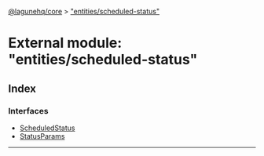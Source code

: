 [@lagunehq/core](../README.md) > ["entities/scheduled-status"](../modules/_entities_scheduled_status_.md)

# External module: "entities/scheduled-status"

## Index

### Interfaces

* [ScheduledStatus](../interfaces/_entities_scheduled_status_.scheduledstatus.md)
* [StatusParams](../interfaces/_entities_scheduled_status_.statusparams.md)

---

